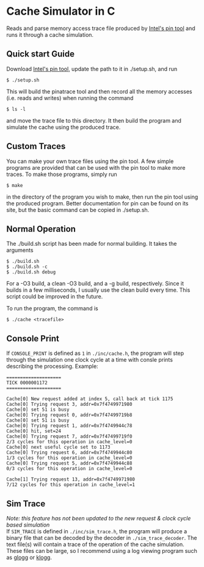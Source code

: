 # Cache Simulator in C

Reads and parse memory access trace file produced by [Intel's pin tool](https://www.intel.com/content/www/us/en/developer/articles/tool/pin-a-dynamic-binary-instrumentation-tool.html) and runs it through a cache simulation.

## Quick start Guide
Download [Intel's pin tool](https://www.intel.com/content/www/us/en/developer/articles/tool/pin-a-binary-instrumentation-tool-downloads.html), update the path to it in ./setup.sh, and run
```
$ ./setup.sh
```
This will build the pinatrace tool and then record all the memory accesses (i.e. reads and writes) when running the command
```
$ ls -l
```
and move the trace file to this directory. It then build the program and simulate the cache using the produced trace.

## Custom Traces
You can make your own trace files using the pin tool. A few simple programs are provided that can be used with the pin tool to make more traces.
To make those programs, simply run
```
$ make
```
in the directory of the program you wish to make, then run the pin tool using the produced program. Better documentation for pin can be found on its site, but the basic command can be copied in ./setup.sh.

## Normal Operation
The ./build.sh script has been made for normal building. It takes the arguments
```
$ ./build.sh
$ ./build.sh -c
$ ./build.sh debug
```
For a -O3 build, a clean -O3 build, and a -g build, respectively. Since it builds in a few milliseconds, I usually use the clean build every time. This script could be improved in the future.

To run the program, the command is
```
$ ./cache <tracefile>
```
## Console Print
If <code>CONSOLE_PRINT</code> is defined as <code>1</code> in <code>./inc/cache.h</code>, the program will step through the simulation one clock cycle at a time with consle prints describing the processing. Example:
```
====================
TICK 0000001172
====================

Cache[0] New request added at index 5, call back at tick 1175
Cache[0] Trying request 3, addr=0x7f4749971980
Cache[0] set 51 is busy
Cache[0] Trying request 0, addr=0x7f47499719b8
Cache[0] set 51 is busy
Cache[0] Trying request 1, addr=0x7f4749944c78
Cache[0] hit, set=24
Cache[0] Trying request 7, addr=0x7f47499719f0
2/3 cycles for this operation in cache_level=0
Cache[0] next useful cycle set to 1173
Cache[0] Trying request 6, addr=0x7f4749944c80
1/3 cycles for this operation in cache_level=0
Cache[0] Trying request 5, addr=0x7f4749944c88
0/3 cycles for this operation in cache_level=0

Cache[1] Trying request 13, addr=0x7f4749971980
7/12 cycles for this operation in cache_level=1
```
## Sim Trace
*Note: this feature has not been updated to the new request & clock cycle based simulation*  
If <code>SIM_TRACE</code> is defined in <code>./inc/sim_trace.h</code>, the program will produce a binary file that can be decoded by the decoder in <code>./sim_trace_decoder</code>. The text file(s) will contain a trace of the operation of the cache simulation. These files can be large, so I recommend using a log viewing program such as [glogg](https://github.com/nickbnf/glogg) or [klogg](https://klogg.filimonov.dev/).
